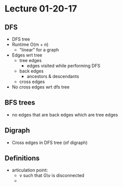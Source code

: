 # Lecture 01-20-17

## DFS
- DFS tree
- Runtime O(m + n)
    - "linear" for a graph
- Edges wrt tree
    - tree edges
        - edges visited while performing DFS
    - back edges
        - ancestors & descendants
    - cross edges
- No cross edges wrt dfs tree

## BFS trees
- no edges that are back edges which are tree edges

## Digraph
- Cross edges in DFS tree (of digraph)

## Definitions
- articulation point:
    - v such that G\v is disconnected
    - 